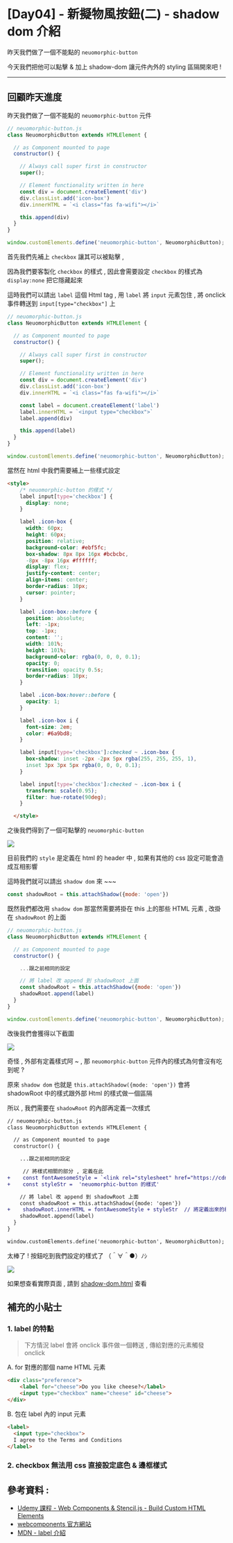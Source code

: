 # [Day04] - 新擬物風按鈕(二) - shadow dom 介紹

昨天我們做了一個不能點的 `neuomorphic-button` 

今天我們把他可以點擊 & 加上 shadow-dom 讓元件內外的 styling 區隔開來吧 !

------

## 回顧昨天進度

昨天我們做了一個不能點的 `neuomorphic-button` 元件

```javascript
// neuomorphic-button.js
class NeuomorphicButton extends HTMLElement {

  // as Component mounted to page
  constructor() {

    // Always call super first in constructor
    super();

    // Element functionality written in here
    const div = document.createElement('div')
    div.classList.add('icon-box')
    div.innerHTML = `<i class="fas fa-wifi"></i>`

    this.append(div)
  }
}

window.customElements.define('neuomorphic-button', NeuomorphicButton);
```

首先我們先補上 `checkbox` 讓其可以被點擊 , 

因為我們要客製化 `checkbox` 的樣式 , 因此會需要設定 `checkbox` 的樣式為 `display:none` 把它隱藏起來

這時我們可以請出 `label` 這個 Html tag , 用 `label` 將 `input` 元素包住 , 將 onclick 事件轉送到 `input[type="checkbox"]` 上 

```javascript
// neuomorphic-button.js
class NeuomorphicButton extends HTMLElement {

  // as Component mounted to page
  constructor() {

    // Always call super first in constructor
    super();

    // Element functionality written in here
    const div = document.createElement('div')
    div.classList.add('icon-box')
    div.innerHTML = `<i class="fas fa-wifi"></i>`

    const label = document.createElement('label')
    label.innerHTML = `<input type="checkbox">`
    label.append(div)

    this.append(label)
  }
}

window.customElements.define('neuomorphic-button', NeuomorphicButton);
```

當然在 html 中我們需要補上一些樣式設定

```html
<style>
    /* neuomorphic-button 的樣式 */
    label input[type='checkbox'] {
      display: none;
    }

    label .icon-box {
      width: 60px;
      height: 60px;
      position: relative;
      background-color: #ebf5fc;
      box-shadow: 8px 8px 16px #bcbcbc,
      -8px -8px 16px #ffffff;
      display: flex;
      justify-content: center;
      align-items: center;
      border-radius: 10px;
      cursor: pointer;
    }

    label .icon-box::before {
      position: absolute;
      left: -1px;
      top: -1px;
      content: '';
      width: 101%;
      height: 101%;
      background-color: rgba(0, 0, 0, 0.1);
      opacity: 0;
      transition: opacity 0.5s;
      border-radius: 10px;
    }

    label .icon-box:hover::before {
      opacity: 1;
    }

    label .icon-box i {
      font-size: 2em;
      color: #6a9bd8;
    }

    label input[type='checkbox']:checked ~ .icon-box {
      box-shadow: inset -2px -2px 5px rgba(255, 255, 255, 1),
      inset 3px 3px 5px rgba(0, 0, 0, 0.1);
    }

    label input[type='checkbox']:checked ~ .icon-box i {
      transform: scale(0.95);
      filter: hue-rotate(90deg);
    }

  </style>
```

之後我們得到了一個可點擊的 `neuomorphic-button`

![](https://i.imgur.com/BbtbHHl.gif)

目前我們的 `style` 是定義在 html 的 header 中 , 如果有其他的 css 設定可能會造成互相影響

這時我們就可以請出 `shadow dom` 來 ~~~

```javascript
const shadowRoot = this.attachShadow({mode: 'open'})
```

既然我們都改用 `shadow dom` 那當然需要將掛在 this 上的那些 HTML 元素 , 改掛在 `shadowRoot` 的上面


```javascript
// neuomorphic-button.js
class NeuomorphicButton extends HTMLElement {

  // as Component mounted to page
  constructor() {

    ...跟之前相同的設定

    // 將 label 改 append 到 shadowRoot 上面
    const shadowRoot = this.attachShadow({mode: 'open'})
    shadowRoot.append(label)
  }
}

window.customElements.define('neuomorphic-button', NeuomorphicButton);
```

改後我們會獲得以下截圖

![](https://i.imgur.com/QwOf46o.png)

奇怪 , 外部有定義樣式阿 ~ , 那 `neuomorphic-button` 元件內的樣式為何會沒有吃到呢 ? 

原來 `shadow dom` 也就是 `this.attachShadow({mode: 'open'})` 會將 shadowRoot 中的樣式跟外部 Html 的樣式做一個區隔

所以 , 我們需要在 `shadowRoot` 的內部再定義一次樣式

```diff
// neuomorphic-button.js
class NeuomorphicButton extends HTMLElement {

  // as Component mounted to page
  constructor() {

    ...跟之前相同的設定

     // 將樣式相關的部分 , 定義在此
+    const fontAwesomeStyle = `<link rel="stylesheet" href="https://cdnjs.cloudflare.com/ajax/libs/font-awesome/5.15.1/css/all.min.css">`
+    const styleStr =  'neuomorphic-button 的樣式'

    // 將 label 改 append 到 shadowRoot 上面
    const shadowRoot = this.attachShadow({mode: 'open'})
+    shadowRoot.innerHTML = fontAwesomeStyle + styleStr  // 將定義出來的樣式 , 掛載到 shadowRoot 內部
    shadowRoot.append(label)
  }
}

window.customElements.define('neuomorphic-button', NeuomorphicButton);
```

太棒了 ! 按鈕吃到我們設定的樣式了 （＾∀＾●）ﾉｼ

![](https://i.imgur.com/7MxFSz1.png)

如果想查看實際頁面 , 請到 [shadow-dom.html](https://andrew781026.github.io/ithome_ironman_2021/day-04/show-wc.html) 查看


## 補充的小貼士 

### 1. label 的特點

> 下方情況 label 會將 onclick 事件做一個轉送 , 傳給對應的元素觸發 onclick

A. for 對應的那個 name HTML 元素

```html
<div class="preference">
    <label for="cheese">Do you like cheese?</label>
    <input type="checkbox" name="cheese" id="cheese">
</div>
```

B. 包在 label 內的 input 元素

```html
<label>
  <input type="checkbox">
  I agree to the Terms and Conditions
</label>
```

### 2. checkbox 無法用 css 直接設定底色 & 邊框樣式

## 參考資料 :

- [Udemy 課程 - Web Components & Stencil.js - Build Custom HTML Elements](https://www.udemy.com/course/web-components-stenciljs-build-custom-html-elements/)
- [webcomponents 官方網站](https://www.webcomponents.org/)
- [MDN - label 介紹](https://developer.mozilla.org/en-US/docs/Web/HTML/Element/label)
